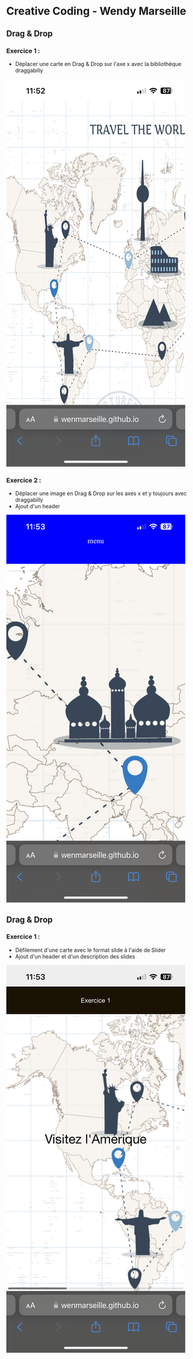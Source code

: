 # Creative Coding - Wendy Marseille

## Drag & Drop

### Exercice 1 :
- Déplacer une carte en Drag & Drop sur l'axe x avec la bibliothèque draggabilly

![image](Assets/IMG/Capture1.png)

### Exercice 2 :
- Déplacer une image en Drag & Drop sur les axes x et y toujours avec draggabilly
- Ajout d'un header

![image](Assets/IMG/Capture2.png)

## Drag & Drop

### Exercice 1 : 
- Défilement d'une carte avec le format slide à l'aide de Slider
- Ajout d'un header et d'un description des slides

![image](Assets/IMG/Capture3.png)


